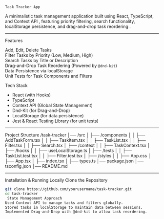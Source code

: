     Task Tracker App

A minimalistic task management application built using React, TypeScript, and Context API , featuring  priority filtering, search functionality, localStorage persistence, and drag-and-drop task reordering .

---

   Features

  Add, Edit, Delete Tasks   
  Filter Tasks by Priority (Low, Medium, High)   
 Search Tasks by Title or Description   
 Drag-and-Drop Task Reordering  (Powered by `@dnd-kit`)  
 Data Persistence via localStorage   
  Unit Tests for Task Components and Filters 


Tech Stack 
-  React  (with Hooks)
-  TypeScript 
-  Context API  (Global State Management)
-  Dnd-Kit  (for Drag-and-Drop)
-  LocalStorage  (for data persistence)
-  Jest & React Testing Library  (for unit tests)

---

Project Structure 
/task-tracker
│── /src
│ ├── /components
│ │ ├── AddTaskForm.tsx
│ │ ├── TaskItem.tsx
│ │ ├── TaskList.tsx
│ │ ├── Filter.tsx
│ │ ├── Search.tsx
│ ├── /context
│ │ ├── TaskContext.tsx
│ ├── /hooks
│ │ ├── useLocalStorage.ts
│ ├── /tests
│ │ ├── TaskList.test.tsx
│ │ ├── Filter.test.tsx
│ ├── /styles
│ │ ├── App.css
│ ├── App.tsx
│ ├── index.tsx
│ ├── types.ts
│── package.json
│── tsconfig.json
│── README.md

---

Installation & Running Locally 
Clone the Repository   
```sh
git clone https://github.com/yourusername/task-tracker.git
cd task-tracker
 State Management Approach
Used Context API to manage tasks and filters globally.
Stored tasks in localStorage to maintain data between sessions.
Implemented Drag-and-Drop with @dnd-kit to allow task reordering.

